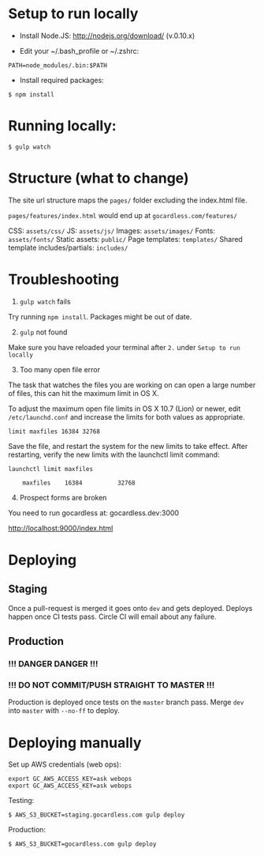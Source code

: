 # Setup to run locally

- Install Node.JS: http://nodejs.org/download/ (v.0.10.x)

- Edit your ~/.bash_profile or ~/.zshrc:
```
PATH=node_modules/.bin:$PATH
```

- Install required packages:
```
$ npm install
```

# Running locally:

```
$ gulp watch
```

# Structure (what to change)

The site url structure maps the `pages/` folder excluding the index.html file.

`pages/features/index.html` would end up at `gocardless.com/features/`

CSS: `assets/css/`
JS: `assets/js/`
Images: `assets/images/`
Fonts: `assets/fonts/`
Static assets: `public/`
Page templates: `templates/`
Shared template includes/partials: `includes/`

# Troubleshooting

1. `gulp watch` fails

Try running `npm install`. Packages might be out of date.

2. `gulp` not found

Make sure you have reloaded your terminal after `2.` under `Setup to run locally`

3. Too many open file error

The task that watches the files you are working on can open a large number of
files, this can hit the maximum limit in OS X.

To adjust the maximum open file limits in OS X 10.7 (Lion) or newer, edit
`/etc/launchd.conf` and increase the limits for both values as appropriate.
```
limit maxfiles 16384 32768
```

Save the file, and restart the system for the new limits to take effect.
After restarting, verify the new limits with the launchctl limit command:

```
launchctl limit maxfiles

    maxfiles    16384          32768
```

4. Prospect forms are broken

You need to run gocardless at: gocardless.dev:3000

[http://localhost:9000/index.html](http://localhost:9000/index.html)

# Deploying

## Staging

Once a pull-request is merged it goes onto `dev` and gets deployed.
Deploys happen once CI tests pass. Circle CI will email about any failure.

## Production

### !!! DANGER DANGER !!!
### !!! DO NOT COMMIT/PUSH STRAIGHT TO MASTER !!!

Production is deployed once tests on the `master` branch pass. Merge `dev` into
`master` with `--no-ff` to deploy.

# Deploying manually

Set up AWS credentials (web ops):
```
export GC_AWS_ACCESS_KEY=ask webops
export GC_AWS_ACCESS_KEY=ask webops
```

Testing:
```
$ AWS_S3_BUCKET=staging.gocardless.com gulp deploy
```

Production:
```
$ AWS_S3_BUCKET=gocardless.com gulp deploy
```
